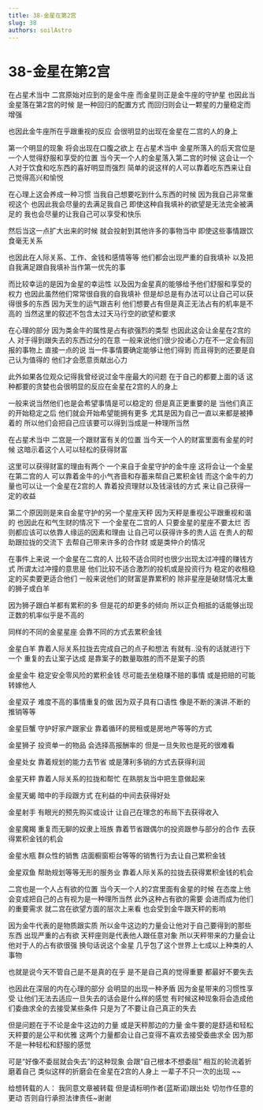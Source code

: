 ```yaml
---
title: 38-金星在第2宫
slug: 38
authors: soilAstro
---
```


# 38-金星在第2宫
在占星术当中
二宫原始对应到的是金牛座
而金星则正是金牛座的守护星
也因此当金星落在第2宫的时候
是一种回归的配置方式
而回归则会让一颗星的力量稳定而增强

也因此金牛座所在乎跟重视的反应
会很明显的出现在金星在二宫的人的身上

第一个明显的现象
将会出现在口腹之欲上
在占星术当中
金星所落入的后天宫位是一个人觉得舒服和享受的位置
当今天一个人的金星落入第二宫的时候
这会让一个人对于饮食和吃东西的喜好明显而强烈
简单的说这样的人可以靠着吃东西来让自己觉得高兴和愉悦

在心理上这会养成一种习惯
当我自己想要吃到什么东西的时候
因为我自己非常重视这个
也因此我会尽量的去满足我自己
即使这种自我填补的欲望是无法完全被满足的
我也会尽量的让我自己可以享受和快乐

然后当这一点扩大出来的时候
就会投射到其他许多的事物当中
即使这些事情跟饮食毫无关系

也因此在人际关系、工作、金钱和感情等等
他们都会出现严重的自我填补
以及把自我满足跟自我填补当作第一优先的事

而比较幸运的是因为金星的幸运性
以及因为金星真的能够给予他们舒服和享受的权力
也因此虽然他们常常很自我的自我填补
但是却总是有办法可以让自己可以获得很多的东西
因为天生的运气跟吉利
他们想要占有但是真正无法占有的机率是不高的
当然这里的叙述不包含太过天马行空的欲望和要求

在心理的部分
因为类金牛的属性是占有欲强烈的类型
也因此这会让金星在2宫的人
对于得到跟失去的东西过分的在意
一般来说他们很少投诸心力在不一定会有回报的事物上
直接一点的说
当一件事情要确定能够让他们得到
而且得到的还要是自己认为值得的
他们才会愿意贡献出心力

此外如果各位观众记得我曾经说过金牛座最大的问题
在于自己的都要上面的话
这种都要的贪婪也会很明显的反应在金星在2宫的人的身上

一般来说当然他们也是会希望事情是可以稳定的
但是真正更重要的是
当他们真正的开始稳定之后
他们就会开始希望能拥有更多
尤其是因为自己一直以来都是被捧着的
所以他们会把自己应该要可以得到当成是一种理所当然

在占星术当中
二宫是一个跟财富有关的位置
当今天一个人的财富里面有金星的时候
这暗示着这个人可以轻松的获得财富

这里可以获得财富的理由有两个
一个来自于金星守护的金牛座
这将会让一个金星在第二宫的人
可以靠着金牛的小气吝啬和存蓄来帮自己累积金钱
而这个金牛的力量也可以让一个金星在2宫的人
靠着投资理财以及钱滚钱的方式
来让自己获得一定的收益

第二个原因则是来自金星守护的另一个星座天秤
因为天秤是重视公平跟重视和谐的
也因此在和气生财的情况下
一个金星在二宫的人
只要金星的星座不要太烂
否则都应该可以依靠人缘运的因素和理由
让自己可以获得许多的贵人运
在贵人的帮助跟拉拢的交流下
去帮自己带来许多的合作财
或是类仲介的情况

在事件上来说
一个金星在二宫的人
比较不适合同时也很少出现太过冲撞的赚钱方式
所谓太过冲撞的意思是
他们比较不适合激烈的投机或是投资行为
稳定的收租稳定的买卖要更适合他们
一般来说他们的财富是靠累积的
除非星座是破财情况太重的狮子或白羊

因为狮子跟白羊都有累积的多
但是花的却更多的倾向
所以正负相抵的话能够出现正数的机率似乎是不高的

同样的不同的金星星座
会靠不同的方式去累积金钱

金星白羊
靠着人际关系拉拢去完成自己的点子和想法
有就有..没有的话就进行下一个
重复的去让案子达成
是靠案子的数量取胜的而不是案子的质

金星金牛
稳定安全零风险的累积金钱
尽可能去坐稳赚不赔的事情
或是把赔的可能转嫁他人

金星双子
难度不高的事情重复的做
因为双子具有口语性
像是不断的演讲.不断的推销等等

金星巨蟹
守护好家产跟家业
靠着循环的房租或是房地产等等的方式

金星狮子
投资单一的物品
会选择高报酬率的
但是一旦失败也是死的很难看

金星处女
靠着规划的能力去节省
或是薄利多销的方式去获得利润

金星天秤
靠着人际关系的拉拢和帮忙
在熟朋友当中把生意做起来

金星天蝎
暗中的手段跟方式
在利益的中间去获得好处

金星射手
有眼光的预先购买或设计
让自己在理念的布局下去获得收入

金星魔羯
重复而无聊的奴隶上班族
靠着节省跟偶尔的投资跟参与部分的合作
去获得累积金钱的机会

金星水瓶
群众性的销售
店面橱窗柜台等等的销售行为去让自己累积金钱

金星双鱼
帮助规划等等无形的服务业
靠着人际关系的拉拢去获得累积金钱的机会

二宫也是一个人占有欲的位置
当今天一个人的2宫里面有金星的时候
在态度上他会变成把自己的占有视为是一种理所当然
此外这种占有欲的需要
会进而成为他们的重要需求
就二宫在欲望方面的层次上来看
也会受到金牛跟天秤的影响

因为金牛代表的是物质跟实质
所以金牛这边的力量会让他对于自己要得到的那些东西
出现严重的占有欲
天秤座则是代表他人跟任意对象
所以天秤带来的力量会让他对于人的占有欲很强
换句话说这个金星
几乎包了这个世界上七成以上种类的人事物

也就是说今天不管自己是不是真的在乎
是不是自己真的觉得重要
都最好不要失去

也因此在深层的内在心理的部分
会明显的出现一种矛盾
因为金星带来的习惯性享受
让他们无法去适应一旦失去的话会是什么样的感觉
有时候这种现象将会造成他们委曲求全的去接受某些条件
只是为了不要让自己真正的失去

但是问题在于不论是金牛这边的力量
或是天秤那边的力量
金牛要的是舒适和轻松
天秤要的是公平和优雅
这两个力量都会让自己变得不喜欢去接受委曲求全
因为那不是一种轻松和舒服的感觉

可是“好像不委屈就会失去”的这种现象
会跟“自己根本不想委屈”
相互的轮流着折磨着自己
类似这样的折磨会在金星在2宫的人身上
一辈子不只一次的出现
~~

给想转载的人：
我同意文章被转载
但是请标明作者(蓝斯诺)跟出处
切勿作任意的更动
否则自行承担法律责任~谢谢

 
  